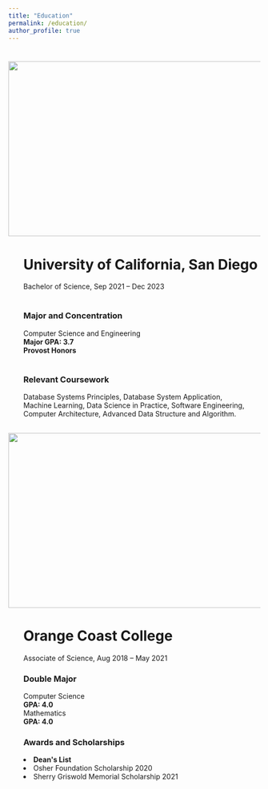 ```yaml
---
title: "Education"
permalink: /education/
author_profile: true
---
```

<div>
  <div style="flex: 1; ">
    <img src="https://media.cbs8.com/assets/KFMB/images/d26a2465-4af1-42ca-8cdf-a038eaa28e9e/d26a2465-4af1-42ca-8cdf-a038eaa28e9e_750x422.jpg"
        width="600" height="350" style="margin-top: 25px;">
  </div>
  <div style="flex: 1; margin-left: 30px; margin-top: 20px;">
    <h1>University of California, San Diego</h1>
    Bachelor of Science, Sep 2021 – Dec 2023
    <br><br>
    <h3>Major and Concentration</h3>
    Computer Science and Engineering
    <br><strong>Major GPA: 3.7</strong>
    <br><strong>Provost Honors</strong>
    <br><br>
    <h3>Relevant Coursework</h3>
    Database Systems Principles, Database System Application, <br>
    Machine Learning, Data Science in Practice, Software Engineering, <br>
    Computer Architecture, Advanced Data Structure and Algorithm.
  </div>
</div>
<div>
  <div style="flex: 1; ">
    <img src="https://www.cccd.edu/images/facilities/projects-studentunion.jpg"
        width="600" height="350" style="margin-top: 30px;">
  </div>
  <div style="flex: 1; margin-left: 30px; margin-top: 35px;">
    <h1>Orange Coast College</h1>
    Associate of Science, Aug 2018 – May 2021
    <br>
    <h3>Double Major</h3>
    Computer Science
    <br><strong>GPA: 4.0</strong><br>
    Mathematics
    <br><strong>GPA: 4.0</strong>
    <br>
    <h3>Awards and Scholarships</h3>
    <li><strong>Dean's List</strong><br></li>
    <li>Osher Foundation Scholarship 2020</li>
    <li>Sherry Griswold Memorial Scholarship 2021</li>
  </div>
</div>